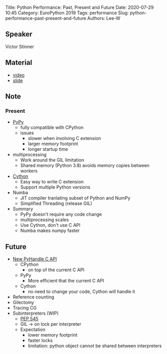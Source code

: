 Title: Python Performance: Past, Present and Future
Date: 2020-07-29 10:45
Category: EuroPython 2019
Tags: performance
Slug: python-performance-past-present-and-future
Authors: Lee-W

## Speaker
Victor Stinner

## Material
* [video](https://www.youtube.com/watch?v=TXRPCZ7Nmh4&feature=youtu.be)
* [slide](https://github.com/vstinner/talks/blob/master/2019-EuroPython/python_performance.pdf)

## Note
### Present
* [PyPy](https://www.pypy.org/)
    * fully compatible with CPython
    * issues
        * slower when involving C extension
        * larger memory footprint
        * longer startup time
* multiprocessing
    * Work around the GIL limitation
    * Shared memory (Python 3.8) avoids memory copies between workers
* [Cython](https://cython.org/)
    * Easy way to write C extension
    * Support multiple Python versions
* Numba
    * JIT compiler tranlating subset of Python and NumPy
    * Simplified Threading (release GIL)
* Summary
    * PyPy doesn't require any code change
    * multiprocessing scales
    * Use Cython, don't use C API
    * Numba makes numpy faster

## Future
* [New PyHandle C API](https://pythoncapi.readthedocs.io/pyhandle.html)
    * CPython
        * on top of the current C API
    * PyPy
        * More efficient that the current C API
    * Cython
        * no need to change your code, Cython will handle it
* Reference counting
* Gilectomy
* Tracing CG
* Subinterpreters (WIP)
    * [PEP 545](https://www.python.org/dev/peps/pep-0545/)
    * GIL -> on lock per interpreter
    * Expectation
        * lower memory footprint
        * faster locks
        * limitation: python object cannot be shared between interpreters
